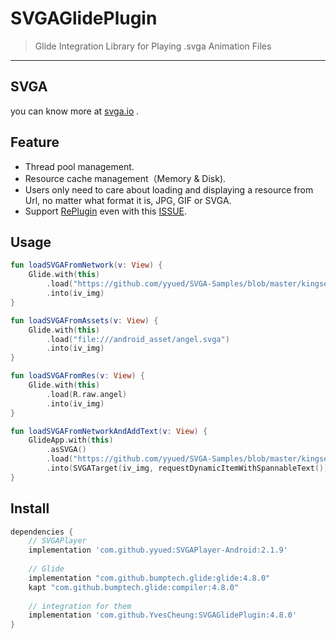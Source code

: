 # SVGAGlidePlugin
> Glide Integration Library for Playing .svga Animation Files

---

## SVGA
you can know more at [svga.io][1] .

## Feature

- Thread pool management.
- Resource cache management（Memory & Disk).
- Users only need to care about loading and displaying a resource from Url, no matter what format it is, JPG, GIF or SVGA.
- Support [RePlugin][2] even with this [ISSUE][3]. 

## Usage

```kotlin
fun loadSVGAFromNetwork(v: View) {
    Glide.with(this)
        .load("https://github.com/yyued/SVGA-Samples/blob/master/kingset.svga?raw=true")
        .into(iv_img)
}

fun loadSVGAFromAssets(v: View) {
    Glide.with(this)
        .load("file:///android_asset/angel.svga")
        .into(iv_img)
}

fun loadSVGAFromRes(v: View) {
    Glide.with(this)
        .load(R.raw.angel)
        .into(iv_img)
}

fun loadSVGAFromNetworkAndAddText(v: View) {
    GlideApp.with(this)
        .asSVGA()
        .load("https://github.com/yyued/SVGA-Samples/blob/master/kingset.svga?raw=true")
        .into(SVGATarget(iv_img, requestDynamicItemWithSpannableText()))
}
```

## Install

```groovy
dependencies {
    // SVGAPlayer
    implementation 'com.github.yyued:SVGAPlayer-Android:2.1.9'
    
    // Glide 
    implementation "com.github.bumptech.glide:glide:4.8.0"
    kapt "com.github.bumptech.glide:compiler:4.8.0"
    
    // integration for them
    implementation 'com.github.YvesCheung:SVGAGlidePlugin:4.8.0'
}
```

  [1]: http://svga.io/
  [2]: https://github.com/Qihoo360/RePlugin
  [3]: https://github.com/Qihoo360/RePlugin/issues/351
